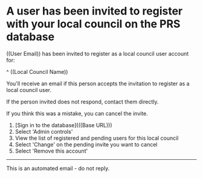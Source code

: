 # A user has been invited to register with your local council on the PRS database

((User Email)) has been invited to register as a local council user account for:

^ ((Local Council Name))

You'll receive an email if this person accepts the invitation to register as a local council user.

If the person invited does not respond, contact them directly.

If you think this was a mistake, you can cancel the invite.

1. [Sign in to the database](((Base URL)))
2. Select 'Admin controls'
3. View the list of registered and pending users for this local council
4. Select 'Change' on the pending invite you want to cancel
5. Select 'Remove this account'

---
This is an automated email - do not reply.